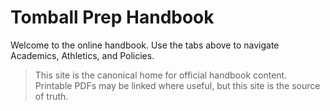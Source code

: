 # Tomball Prep Handbook

Welcome to the online handbook. Use the tabs above to navigate Academics, Athletics, and Policies.

> This site is the canonical home for official handbook content. Printable PDFs may be linked where useful, but this site is the source of truth.